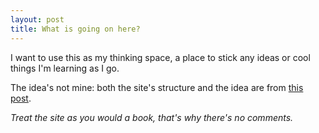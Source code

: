 ```yaml
---
layout: post
title: What is going on here?
---
```

I want to use this as my thinking space, a place to stick any ideas or cool things I'm learning as I go. 

The idea's not mine: both the site's structure and the idea are from [this post](http://www.aaronsw.com/weblog/about).

*Treat the site as you would a book, that's why there's no comments.*
